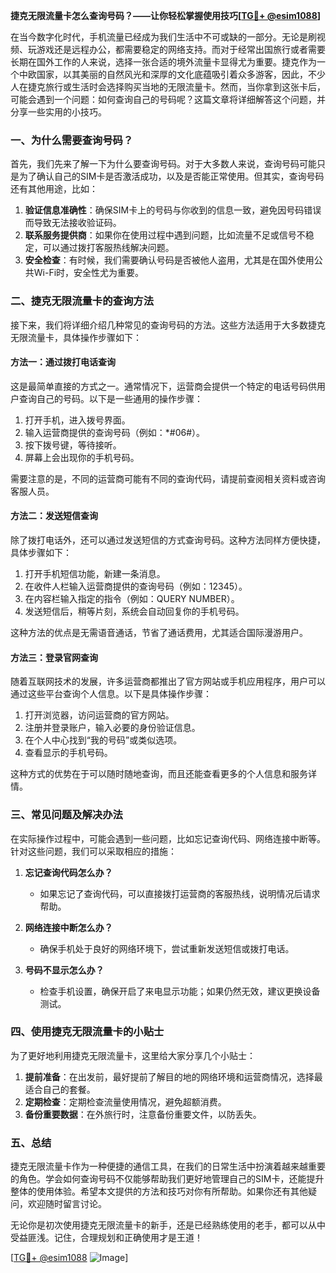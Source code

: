 **捷克无限流量卡怎么查询号码？——让你轻松掌握使用技巧[[TG💪+ @esim1088](https://t.me/s/esim1088)]**

在当今数字化时代，手机流量已经成为我们生活中不可或缺的一部分。无论是刷视频、玩游戏还是远程办公，都需要稳定的网络支持。而对于经常出国旅行或者需要长期在国外工作的人来说，选择一张合适的境外流量卡显得尤为重要。捷克作为一个中欧国家，以其美丽的自然风光和深厚的文化底蕴吸引着众多游客，因此，不少人在捷克旅行或生活时会选择购买当地的无限流量卡。然而，当你拿到这张卡后，可能会遇到一个问题：如何查询自己的号码呢？这篇文章将详细解答这个问题，并分享一些实用的小技巧。

### 一、为什么需要查询号码？

首先，我们先来了解一下为什么要查询号码。对于大多数人来说，查询号码可能只是为了确认自己的SIM卡是否激活成功，以及是否能正常使用。但其实，查询号码还有其他用途，比如：

1. **验证信息准确性**：确保SIM卡上的号码与你收到的信息一致，避免因号码错误而导致无法接收验证码。
2. **联系服务提供商**：如果你在使用过程中遇到问题，比如流量不足或信号不稳定，可以通过拨打客服热线解决问题。
3. **安全检查**：有时候，我们需要确认号码是否被他人盗用，尤其是在国外使用公共Wi-Fi时，安全性尤为重要。

### 二、捷克无限流量卡的查询方法

接下来，我们将详细介绍几种常见的查询号码的方法。这些方法适用于大多数捷克无限流量卡，具体操作步骤如下：

#### 方法一：通过拨打电话查询

这是最简单直接的方式之一。通常情况下，运营商会提供一个特定的电话号码供用户查询自己的号码。以下是一些通用的操作步骤：

1. 打开手机，进入拨号界面。
2. 输入运营商提供的查询号码（例如：*#06#）。
3. 按下拨号键，等待接听。
4. 屏幕上会出现你的手机号码。

需要注意的是，不同的运营商可能有不同的查询代码，请提前查阅相关资料或咨询客服人员。

#### 方法二：发送短信查询

除了拨打电话外，还可以通过发送短信的方式查询号码。这种方法同样方便快捷，具体步骤如下：

1. 打开手机短信功能，新建一条消息。
2. 在收件人栏输入运营商提供的查询号码（例如：12345）。
3. 在内容栏输入指定的指令（例如：QUERY NUMBER）。
4. 发送短信后，稍等片刻，系统会自动回复你的手机号码。

这种方法的优点是无需语音通话，节省了通话费用，尤其适合国际漫游用户。

#### 方法三：登录官网查询

随着互联网技术的发展，许多运营商都推出了官方网站或手机应用程序，用户可以通过这些平台查询个人信息。以下是具体操作步骤：

1. 打开浏览器，访问运营商的官方网站。
2. 注册并登录账户，输入必要的身份验证信息。
3. 在个人中心找到“我的号码”或类似选项。
4. 查看显示的手机号码。

这种方式的优势在于可以随时随地查询，而且还能查看更多的个人信息和服务详情。

### 三、常见问题及解决办法

在实际操作过程中，可能会遇到一些问题，比如忘记查询代码、网络连接中断等。针对这些问题，我们可以采取相应的措施：

1. **忘记查询代码怎么办？**
   - 如果忘记了查询代码，可以直接拨打运营商的客服热线，说明情况后请求帮助。
   
2. **网络连接中断怎么办？**
   - 确保手机处于良好的网络环境下，尝试重新发送短信或拨打电话。

3. **号码不显示怎么办？**
   - 检查手机设置，确保开启了来电显示功能；如果仍然无效，建议更换设备测试。

### 四、使用捷克无限流量卡的小贴士

为了更好地利用捷克无限流量卡，这里给大家分享几个小贴士：

1. **提前准备**：在出发前，最好提前了解目的地的网络环境和运营商情况，选择最适合自己的套餐。
2. **定期检查**：定期检查流量使用情况，避免超额消费。
3. **备份重要数据**：在外旅行时，注意备份重要文件，以防丢失。

### 五、总结

捷克无限流量卡作为一种便捷的通信工具，在我们的日常生活中扮演着越来越重要的角色。学会如何查询号码不仅能够帮助我们更好地管理自己的SIM卡，还能提升整体的使用体验。希望本文提供的方法和技巧对你有所帮助。如果你还有其他疑问，欢迎随时留言讨论。

无论你是初次使用捷克无限流量卡的新手，还是已经熟练使用的老手，都可以从中受益匪浅。记住，合理规划和正确使用才是王道！

[[TG💪+ @esim1088](https://t.me/s/esim1088) ![Image](https://i.postimg.cc/4NQfJmqS/Snipaste-2025-05-13-00-14-12.png)]